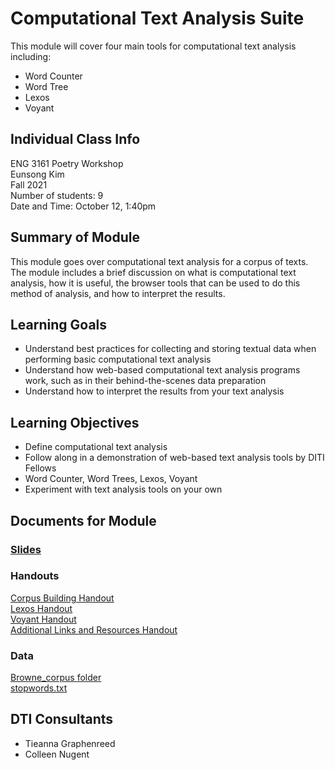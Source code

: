 # Computational Text Analysis Suite
This module will cover four main tools for computational text analysis including:
- Word Counter
- Word Tree
- Lexos
- Voyant

## Individual Class Info
ENG 3161 Poetry Workshop
<br>
Eunsong Kim
<br>
Fall 2021
<br>
Number of students: 9
<br>
Date and Time: October 12, 1:40pm

## Summary of Module
This module goes over computational text analysis for a corpus of texts. The module includes a brief discussion on what is computational text analysis, how it is useful, the browser tools that can be used to do this method of analysis, and how to interpret the results. 

## Learning Goals
- Understand best practices for collecting and storing textual data when performing basic computational text analysis
- Understand how web-based computational text analysis programs work, such as in their behind-the-scenes data preparation
- Understand how to interpret the results from your text analysis

## Learning Objectives
- Define computational text analysis
- Follow along in a demonstration of web-based text analysis tools by DITI Fellows
- Word Counter, Word Trees, Lexos, Voyant
- Experiment with text analysis tools on your own




## Documents for Module

### [Slides](https://github.com/NULabNortheastern/digitalassignmentshowcase/blob/master/text-analysis/fa21-kim-engl3161-textanalysis/Slides_textanalysis_kim_2021.pdf)

### Handouts
[Corpus Building Handout](https://github.com/NULabNortheastern/digitalassignmentshowcase/blob/master/text-analysis/fa21-kim-engl3161-textanalysis/Corpus%20Building%20handout.pdf)
<br>
[Lexos Handout](https://github.com/NULabNortheastern/digitalassignmentshowcase/blob/master/text-analysis/fa21-kim-engl3161-textanalysis/Lexos%20Handout.pdf)
<br>
[Voyant Handout](https://github.com/NULabNortheastern/digitalassignmentshowcase/blob/master/text-analysis/fa21-kim-engl3161-textanalysis/Voyant%20Handout.pdf)
<br>
[Additional Links and Resources Handout](https://github.com/NULabNortheastern/digitalassignmentshowcase/blob/master/text-analysis/fa21-kim-engl3161-textanalysis/Links%20%26%20Resources.pdf)

### Data
[Browne_corpus folder](https://github.com/NULabNortheastern/digitalassignmentshowcase/tree/master/text-analysis/fa21-kim-engl3161-textanalysis/browne_corpus)
<br>
[stopwords.txt](https://github.com/NULabNortheastern/digitalassignmentshowcase/blob/master/text-analysis/fa21-kim-engl3161-textanalysis/browne_corpus/stopwords.txt)

## DTI Consultants
- Tieanna Graphenreed
- Colleen Nugent 

